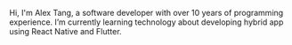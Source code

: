 Hi, I'm Alex Tang, a software developer with over 10 years of programming experience. I’m currently learning technology about developing hybrid app using React Native and Flutter.


<!---
alextangyk/alextangyk is a ✨ special ✨ repository because its `README.md` (this file) appears on your GitHub profile.
You can click the Preview link to take a look at your changes.

- 👋 Hi, I’m @alextangyk
- 👀 I’m interested in ...
- 🌱 I’m currently learning ...
- 💞️ I’m looking to collaborate on ...
- 📫 How to reach me ...
--->
